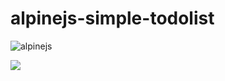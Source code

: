 # alpinejs-simple-todolist

![alpinejs](https://user-images.githubusercontent.com/39303639/150624797-4dc5a012-bcfe-440e-9737-6a09e6b85b9e.gif)

<a href="https://alpinejs.dev/"><img src="https://img.shields.io/badge/Made%20with-Alpine.js-blue?style=for-the-badge"></a>